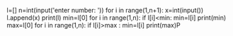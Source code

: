 
l=[]
n=int(input('enter number: '))
for i in range(1,n+1):
    x=int(input())
    l.append(x)
print(l)
min=l[0]
for i in range(1,n):
    if l[i]<min:
        min=l[i]
print(min)
max=l[0]
for i in range(1,n):
    if l[i]>max :
        min=l[i]
print(max)P
